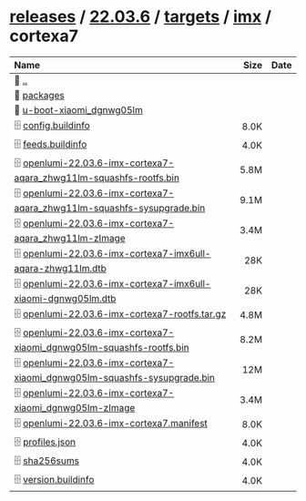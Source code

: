 ---
---

# [releases](/releases/) / [22.03.6](/releases/22.03.6/) / [targets](/releases/22.03.6/targets/) / [imx](/releases/22.03.6/targets/imx/) / cortexa7


| Name | Size | Date |
|:---|---:|---|
| 📁 [..](../) | | |
| 📁 [packages](packages) | | |
| 📁 [u-boot-xiaomi_dgnwg05lm](u-boot-xiaomi_dgnwg05lm) | | |
| 🗄️ [config.buildinfo](./config.buildinfo) | 8.0K | |
| 🗄️ [feeds.buildinfo](./feeds.buildinfo) | 4.0K | |
| 🗄️ [openlumi-22.03.6-imx-cortexa7-aqara_zhwg11lm-squashfs-rootfs.bin](./openlumi-22.03.6-imx-cortexa7-aqara_zhwg11lm-squashfs-rootfs.bin) | 5.8M | |
| 🗄️ [openlumi-22.03.6-imx-cortexa7-aqara_zhwg11lm-squashfs-sysupgrade.bin](./openlumi-22.03.6-imx-cortexa7-aqara_zhwg11lm-squashfs-sysupgrade.bin) | 9.1M | |
| 🗄️ [openlumi-22.03.6-imx-cortexa7-aqara_zhwg11lm-zImage](./openlumi-22.03.6-imx-cortexa7-aqara_zhwg11lm-zImage) | 3.4M | |
| 🗄️ [openlumi-22.03.6-imx-cortexa7-imx6ull-aqara-zhwg11lm.dtb](./openlumi-22.03.6-imx-cortexa7-imx6ull-aqara-zhwg11lm.dtb) | 28K | |
| 🗄️ [openlumi-22.03.6-imx-cortexa7-imx6ull-xiaomi-dgnwg05lm.dtb](./openlumi-22.03.6-imx-cortexa7-imx6ull-xiaomi-dgnwg05lm.dtb) | 28K | |
| 🗄️ [openlumi-22.03.6-imx-cortexa7-rootfs.tar.gz](./openlumi-22.03.6-imx-cortexa7-rootfs.tar.gz) | 4.8M | |
| 🗄️ [openlumi-22.03.6-imx-cortexa7-xiaomi_dgnwg05lm-squashfs-rootfs.bin](./openlumi-22.03.6-imx-cortexa7-xiaomi_dgnwg05lm-squashfs-rootfs.bin) | 8.2M | |
| 🗄️ [openlumi-22.03.6-imx-cortexa7-xiaomi_dgnwg05lm-squashfs-sysupgrade.bin](./openlumi-22.03.6-imx-cortexa7-xiaomi_dgnwg05lm-squashfs-sysupgrade.bin) | 12M | |
| 🗄️ [openlumi-22.03.6-imx-cortexa7-xiaomi_dgnwg05lm-zImage](./openlumi-22.03.6-imx-cortexa7-xiaomi_dgnwg05lm-zImage) | 3.4M | |
| 🗄️ [openlumi-22.03.6-imx-cortexa7.manifest](./openlumi-22.03.6-imx-cortexa7.manifest) | 8.0K | |
| 🗄️ [profiles.json](./profiles.json) | 4.0K | |
| 🗄️ [sha256sums](./sha256sums) | 4.0K | |
| 🗄️ [version.buildinfo](./version.buildinfo) | 4.0K | |

